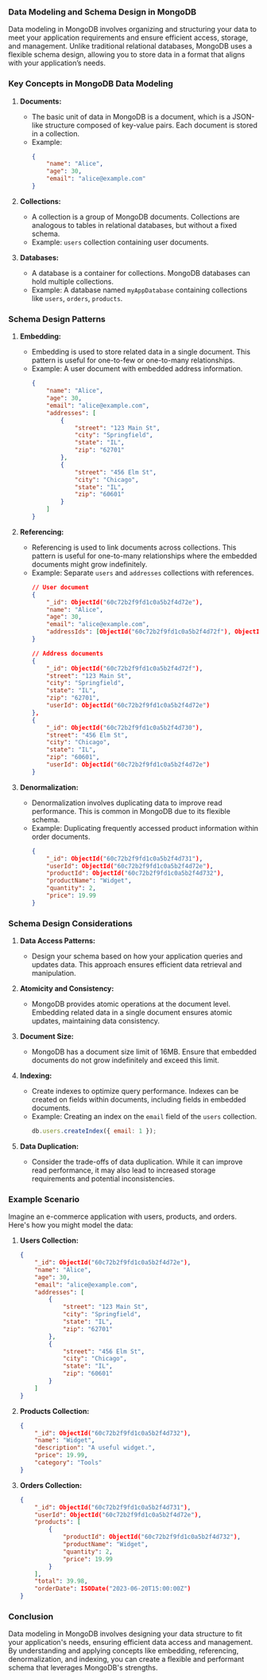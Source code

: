 ### Data Modeling and Schema Design in MongoDB

Data modeling in MongoDB involves organizing and structuring your data to meet your application requirements and ensure efficient access, storage, and management. Unlike traditional relational databases, MongoDB uses a flexible schema design, allowing you to store data in a format that aligns with your application’s needs.

### Key Concepts in MongoDB Data Modeling

1. **Documents:**
   - The basic unit of data in MongoDB is a document, which is a JSON-like structure composed of key-value pairs. Each document is stored in a collection.
   - Example:
     ```json
     {
         "name": "Alice",
         "age": 30,
         "email": "alice@example.com"
     }
     ```

2. **Collections:**
   - A collection is a group of MongoDB documents. Collections are analogous to tables in relational databases, but without a fixed schema.
   - Example: `users` collection containing user documents.

3. **Databases:**
   - A database is a container for collections. MongoDB databases can hold multiple collections.
   - Example: A database named `myAppDatabase` containing collections like `users`, `orders`, `products`.

### Schema Design Patterns

1. **Embedding:**
   - Embedding is used to store related data in a single document. This pattern is useful for one-to-few or one-to-many relationships.
   - Example: A user document with embedded address information.
     ```json
     {
         "name": "Alice",
         "age": 30,
         "email": "alice@example.com",
         "addresses": [
             {
                 "street": "123 Main St",
                 "city": "Springfield",
                 "state": "IL",
                 "zip": "62701"
             },
             {
                 "street": "456 Elm St",
                 "city": "Chicago",
                 "state": "IL",
                 "zip": "60601"
             }
         ]
     }
     ```

2. **Referencing:**
   - Referencing is used to link documents across collections. This pattern is useful for one-to-many relationships where the embedded documents might grow indefinitely.
   - Example: Separate `users` and `addresses` collections with references.
     ```json
     // User document
     {
         "_id": ObjectId("60c72b2f9fd1c0a5b2f4d72e"),
         "name": "Alice",
         "age": 30,
         "email": "alice@example.com",
         "addressIds": [ObjectId("60c72b2f9fd1c0a5b2f4d72f"), ObjectId("60c72b2f9fd1c0a5b2f4d730")]
     }

     // Address documents
     {
         "_id": ObjectId("60c72b2f9fd1c0a5b2f4d72f"),
         "street": "123 Main St",
         "city": "Springfield",
         "state": "IL",
         "zip": "62701",
         "userId": ObjectId("60c72b2f9fd1c0a5b2f4d72e")
     },
     {
         "_id": ObjectId("60c72b2f9fd1c0a5b2f4d730"),
         "street": "456 Elm St",
         "city": "Chicago",
         "state": "IL",
         "zip": "60601",
         "userId": ObjectId("60c72b2f9fd1c0a5b2f4d72e")
     }
     ```

3. **Denormalization:**
   - Denormalization involves duplicating data to improve read performance. This is common in MongoDB due to its flexible schema.
   - Example: Duplicating frequently accessed product information within order documents.
     ```json
     {
         "_id": ObjectId("60c72b2f9fd1c0a5b2f4d731"),
         "userId": ObjectId("60c72b2f9fd1c0a5b2f4d72e"),
         "productId": ObjectId("60c72b2f9fd1c0a5b2f4d732"),
         "productName": "Widget",
         "quantity": 2,
         "price": 19.99
     }
     ```

### Schema Design Considerations

1. **Data Access Patterns:**
   - Design your schema based on how your application queries and updates data. This approach ensures efficient data retrieval and manipulation.

2. **Atomicity and Consistency:**
   - MongoDB provides atomic operations at the document level. Embedding related data in a single document ensures atomic updates, maintaining data consistency.

3. **Document Size:**
   - MongoDB has a document size limit of 16MB. Ensure that embedded documents do not grow indefinitely and exceed this limit.

4. **Indexing:**
   - Create indexes to optimize query performance. Indexes can be created on fields within documents, including fields in embedded documents.
   - Example: Creating an index on the `email` field of the `users` collection.
     ```javascript
     db.users.createIndex({ email: 1 });
     ```

5. **Data Duplication:**
   - Consider the trade-offs of data duplication. While it can improve read performance, it may also lead to increased storage requirements and potential inconsistencies.

### Example Scenario

Imagine an e-commerce application with users, products, and orders. Here's how you might model the data:

1. **Users Collection:**
   ```json
   {
       "_id": ObjectId("60c72b2f9fd1c0a5b2f4d72e"),
       "name": "Alice",
       "age": 30,
       "email": "alice@example.com",
       "addresses": [
           {
               "street": "123 Main St",
               "city": "Springfield",
               "state": "IL",
               "zip": "62701"
           },
           {
               "street": "456 Elm St",
               "city": "Chicago",
               "state": "IL",
               "zip": "60601"
           }
       ]
   }
   ```

2. **Products Collection:**
   ```json
   {
       "_id": ObjectId("60c72b2f9fd1c0a5b2f4d732"),
       "name": "Widget",
       "description": "A useful widget.",
       "price": 19.99,
       "category": "Tools"
   }
   ```

3. **Orders Collection:**
   ```json
   {
       "_id": ObjectId("60c72b2f9fd1c0a5b2f4d731"),
       "userId": ObjectId("60c72b2f9fd1c0a5b2f4d72e"),
       "products": [
           {
               "productId": ObjectId("60c72b2f9fd1c0a5b2f4d732"),
               "productName": "Widget",
               "quantity": 2,
               "price": 19.99
           }
       ],
       "total": 39.98,
       "orderDate": ISODate("2023-06-20T15:00:00Z")
   }
   ```

### Conclusion

Data modeling in MongoDB involves designing your data structure to fit your application's needs, ensuring efficient data access and management. By understanding and applying concepts like embedding, referencing, denormalization, and indexing, you can create a flexible and performant schema that leverages MongoDB's strengths.
